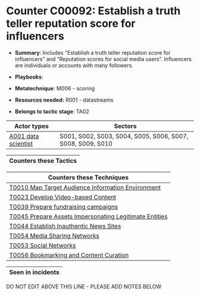# Counter C00092: Establish a truth teller reputation score for influencers

* **Summary**: Includes "Establish a truth teller reputation score for influencers” and “Reputation scores for social media users”.  Influencers are individuals or accounts with many followers. 

* **Playbooks**: 

* **Metatechnique**: M006 - scoring

* **Resources needed:** R001 - datastreams

* **Belongs to tactic stage**: TA02


| Actor types | Sectors |
| ----------- | ------- |
| [A001 data scientist ](../generated_pages/actortypes/A001.md) | S001, S002, S003, S004, S005, S006, S007, S008, S009, S010 |



| Counters these Tactics |
| ---------------------- |



| Counters these Techniques |
| ------------------------- |
| [T0010 Map Target Audience Information Environment](../generated_pages/techniques/T0010.md) |
| [T0023 Develop Video-based Content](../generated_pages/techniques/T0023.md) |
| [T0039 Prepare fundraising campaigns](../generated_pages/techniques/T0039.md) |
| [T0045 Prepare Assets Impersonating Legitimate Entities](../generated_pages/techniques/T0045.md) |
| [T0044 Establish Inauthentic News Sites](../generated_pages/techniques/T0044.md) |
| [T0054 Media Sharing Networks](../generated_pages/techniques/T0054.md) |
| [T0053  Social Networks](../generated_pages/techniques/T0053.md) |
| [T0056 Bookmarking and Content Curation](../generated_pages/techniques/T0056.md) |



| Seen in incidents |
| ----------------- |


DO NOT EDIT ABOVE THIS LINE - PLEASE ADD NOTES BELOW